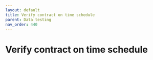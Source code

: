 ```yaml
---
layout: default
title: Verify contract on time schedule
parent: Data testing
nav_order: 440
---
```

# Verify contract on time schedule